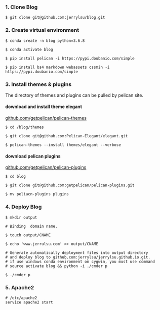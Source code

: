 ### 1. Clone Blog 

`$ git clone git@github.com:jerrylsu/blog.git`

### 2. Create virtual environment

```
$ conda create -n blog python=3.6.8

$ conda activate blog

$ pip install pelican -i https://pypi.doubanio.com/simple

$ pip install bs4 markdown webassets cssmin -i https://pypi.doubanio.com/simple
```

### 3. Install themes & plugins

The directory of themes and plugins can be pulled by pelican site.

#### download and install theme elegant

[github.com/getpelican/pelican-themes](github.com/getpelican/pelican-themes)
```
$ cd /blog/themes

$ git clone git@github.com:Pelican-Elegant/elegant.git

$ pelican-themes --install themes/elegant --verbose
```

#### download pelican plugins

[github.com/getpelican/pelican-plugins](github.com/getpelican/pelican-plugins)
```
$ cd blog

$ git clone git@github.com:getpelican/pelican-plugins.git

$ mv peliacn-plugins plugins
```

### 4. Deploy Blog

```
$ mkdir output

# Binding  domain name.

$ touch output/CNAME

$ echo 'www.jerrulsu.com' >> output/CNAME

# Generate automatically deployment files into output directory
# and deploy blog to github.com:jerrylsu/jerrylsu.github.io.git.
# if use windows conda environment on cygwin, you must use command
# source activate blog && python -i ./cmder p

$ ./cmder p
```

### 5. Apache2
```
# /etc/apache2
service apache2 start
```
